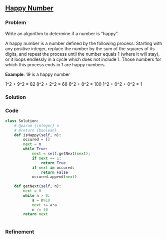 ## [Happy Number](https://leetcode.com/problems/happy-number/)

### Problem

Write an algorithm to determine if a number is "happy".

A happy number is a number defined by the following process: Starting with any positive integer, replace the number by the sum of the squares of its digits, and repeat the process until the number equals 1 (where it will stay), or it loops endlessly in a cycle which does not include 1. Those numbers for which this process ends in 1 are happy numbers.

__Example__: 19 is a happy number

1^2 + 9^2 = 82
8^2 + 2^2 = 68
6^2 + 8^2 = 100
1^2 + 0^2 + 0^2 = 1

### Solution


### Code

``` Python
class Solution:
    # @param {integer} n
    # @return {boolean}
    def isHappy(self, n):
        occured = []
        next = n
        while True:
            next = self.getNext(next);
            if next == 1:
                return True
            if next in occured:
                return False
            occured.append(next)
        
    def getNext(self, n):
        next = 0
        while n > 0:
            a = n%10
            next += a*a
            n /= 10
        return next
        
```

### Refinement
